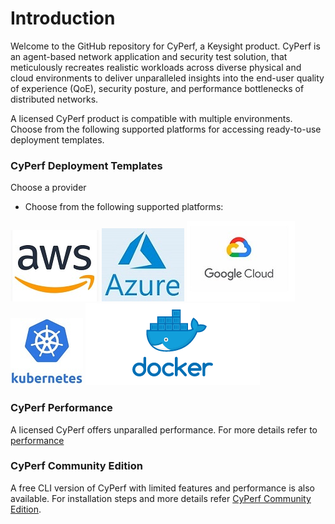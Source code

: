 # Introduction
Welcome to the GitHub repository for CyPerf, a Keysight product. CyPerf is an agent-based network application and security test solution, that meticulously recreates realistic workloads across diverse physical and cloud environments to deliver unparalleled insights into the end-user quality of experience (QoE), security posture, and performance bottlenecks of distributed networks.

A licensed CyPerf product is compatible with multiple environments. Choose from the following supported platforms for accessing ready-to-use deployment templates.

### CyPerf Deployment Templates 

Choose a provider

- Choose from the following supported platforms:

[![aws](images/aws.jpg)](deployment/aws) [![azure](images/azure.jpg)](deployment/azure) [![GCP](images/GCP.jpg)](deployment/gcp)
[![kubernetes](images/kubernetes.jpg)](deployment/k8s) [![containers](images/containers.png)](deployment/containers)

### CyPerf Performance

 A licensed CyPerf offers unparalled performance. For more details refer to [performance](performance)

### CyPerf Community Edition

A free CLI version of CyPerf with limited features and performance is also available. For installation steps and more details refer [CyPerf Community Edition](cyperfce/README.md).

